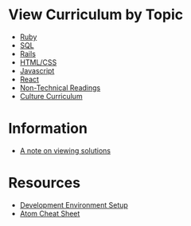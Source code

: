 # View Curriculum by Topic

* [Ruby][ruby]
* [SQL][sql]
* [Rails][rails]
* [HTML/CSS][html-css]
* [Javascript][js]
* [React][react]
* [Non-Technical Readings][nontech]
* [Culture Curriculum][culture]

# Information

* [A note on viewing solutions](https://github.com/appacademy/curriculum/tree/master/course/readings/solutions.md)

# Resources

* [Development Environment Setup][dev-setup]
* [Atom Cheat Sheet](https://github.com/appacademy/curriculum/tree/master/course/readings/atom_cheatsheet.md)

[ruby]: https://github.com/appacademy/curriculum/tree/master/ruby
[sql]: https://github.com/appacademy/curriculum/tree/master/sql
[rails]: https://github.com/appacademy/curriculum/tree/master/rails
[js]: https://github.com/appacademy/curriculum/tree/master/javascript
[react]: https://github.com/appacademy/curriculum/tree/master/react
[html-css]: https://github.com/appacademy/curriculum/tree/master/html-css
[nontech]: https://github.com/appacademy/curriculum/blob/master/course/non-technical-readings.md
[dev-setup]: https://github.com/appacademy/curriculum/blob/master/course/readings/dev-setup.md
[culture]: https://github.com/appacademy/curriculum/blob/master/course/culture-curriculum.md

